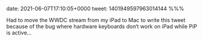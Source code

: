 date: 2021-06-07T17:10:05+0000
tweet: 1401949597963014144
%%%

Had to move the WWDC stream from my iPad to Mac to write this tweet because of the bug where hardware keyboards don‘t work on iPad while PiP is active…
